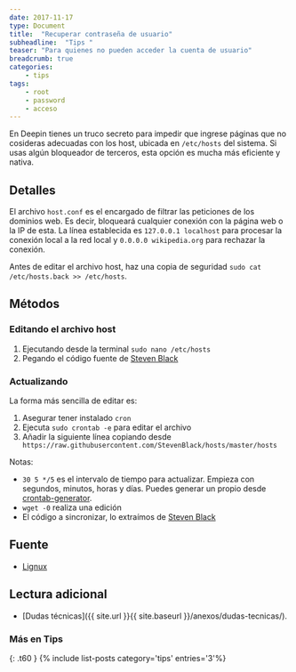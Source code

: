 ```yaml
---
date: 2017-11-17
type: Document
title:  "Recuperar contraseña de usuario"
subheadline:  "Tips "
teaser: "Para quienes no pueden acceder la cuenta de usuario"
breadcrumb: true
categories:
    - tips
tags:
    - root
    - password
    - acceso
---
```

En Deepin tienes un truco secreto para impedir que ingrese páginas que no cosideras adecuadas con los host, ubicada en `/etc/hosts` del sistema. Si usas algún bloqueador de terceros, esta opción es mucha más eficiente y nativa.

## Detalles
El archivo `host.conf` es el encargado de filtrar las peticiones de los dominios web. Es decir, bloqueará cualquier conexión con la página web o la IP de esta. La línea establecida es `127.0.0.1 localhost` para procesar la conexión local a la red local y `0.0.0.0 wikipedia.org` para rechazar la conexión.

Antes de editar el archivo host, haz una copia de seguridad `sudo cat /etc/hosts.back >> /etc/hosts`.

## Métodos
### Editando el archivo host
1. Ejecutando desde la terminal `sudo nano /etc/hosts`
2. Pegando el código fuente de [Steven Black](https://raw.githubusercontent.com/StevenBlack/hosts/master/hosts)

### Actualizando
La forma más sencilla de editar es:
1. Asegurar tener instalado `cron`
2. Ejecuta `sudo crontab -e` para editar el archivo
3. Añadir la siguiente línea copiando desde ` https://raw.githubusercontent.com/StevenBlack/hosts/master/hosts`

Notas:
* `30 5 */5` es el intervalo de tiempo para actualizar. Empieza con segundos, minutos, horas y días. Puedes generar un propio desde [crontab-generator](https://crontab-generator.org/).
* `wget -0` realiza una edición
* El código a sincronizar, lo extraímos de [Steven Black](https://github.com/StevenBlack/hosts)

## Fuente
* [Lignux](https://lignux.com/bloqueando-toda-la-publicidad-con-el-fichero-hosts/)

## Lectura adicional
* [Dudas técnicas]({{ site.url }}{{ site.baseurl }}/anexos/dudas-tecnicas/).

### Más en Tips
{: .t60 }
{% include list-posts category='tips' entries='3'%}
